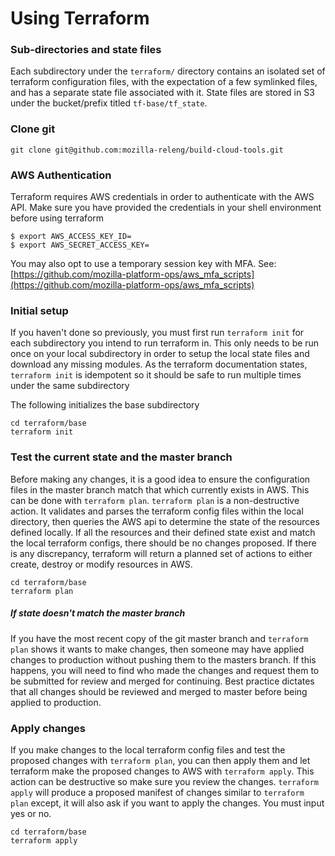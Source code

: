 # Using Terraform



### Sub-directories and state files
Each subdirectory under the `terraform/` directory contains an isolated set of terraform configuration files, with the expectation of a few symlinked files, and has a separate state file associated with it.  State files are stored in S3 under the bucket/prefix titled `tf-base/tf_state`.

### Clone git

`git clone git@github.com:mozilla-releng/build-cloud-tools.git`

### AWS Authentication
Terraform requires AWS credentials in order to authenticate with the AWS API.  Make sure you have provided the credentials in your shell environment before using terraform

    $ export AWS_ACCESS_KEY_ID=
    $ export AWS_SECRET_ACCESS_KEY=

You may also opt to use a temporary session key with MFA.  See: [https://github.com/mozilla-platform-ops/aws_mfa_scripts](https://github.com/mozilla-platform-ops/aws_mfa_scripts)

### Initial setup

If you haven't done so previously, you must first run `terraform init` for each subdirectory you intend to run terraform in.  This only needs to be run once on your local subdirectory in order to setup the local state files and download any missing modules.  As the terraform documentation states, `terraform init` is idempotent so it should be safe to run multiple times under the same subdirectory

The following initializes the base subdirectory

    cd terraform/base
    terraform init


### Test the current state and the master branch
Before making any changes, it is a good idea to ensure the configuration files in the master branch match that which currently exists in AWS.  This can be done with `terraform plan`.  `terraform plan` is a non-destructive action.  It validates and parses the terraform config files within the local directory, then queries the AWS api to determine the state of the resources defined locally.  If all the resources and their defined state exist and match the local terraform configs, there should be no changes proposed.  If there is any discrepancy, terraform will return a planned set of actions to either create, destroy or modify resources in AWS.

    cd terraform/base
    terraform plan

##### If state doesn't match the master branch

If you have the most recent copy of the git master branch and `terraform plan` shows it wants to make changes, then someone may have applied changes to production without pushing them to the masters branch.  If this happens, you will need to find who made the changes and request them to be submitted for review and merged for continuing.  Best practice dictates that all changes should be reviewed and merged to master before being applied to production.

### Apply changes
If you make changes to the local terraform config files and test the proposed changes with `terraform plan`, you can then apply them and let terraform make the proposed changes to AWS with `terraform apply`.  This action can be destructive so make sure you review the changes.  `terraform apply` will produce a proposed manifest of changes similar to `terraform plan` except, it will also ask if you want to apply the changes.  You must input yes or no.

    cd terraform/base
    terraform apply

